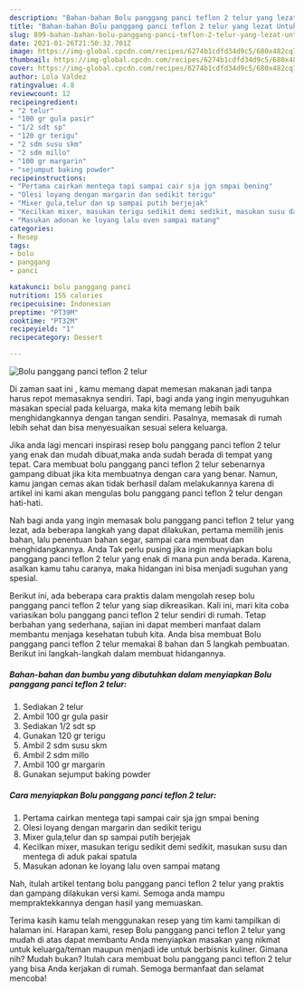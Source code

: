 ```yaml
---
description: "Bahan-bahan Bolu panggang panci teflon 2 telur yang lezat Untuk Jualan"
title: "Bahan-bahan Bolu panggang panci teflon 2 telur yang lezat Untuk Jualan"
slug: 899-bahan-bahan-bolu-panggang-panci-teflon-2-telur-yang-lezat-untuk-jualan
date: 2021-01-26T21:50:32.701Z
image: https://img-global.cpcdn.com/recipes/6274b1cdfd34d9c5/680x482cq70/bolu-panggang-panci-teflon-2-telur-foto-resep-utama.jpg
thumbnail: https://img-global.cpcdn.com/recipes/6274b1cdfd34d9c5/680x482cq70/bolu-panggang-panci-teflon-2-telur-foto-resep-utama.jpg
cover: https://img-global.cpcdn.com/recipes/6274b1cdfd34d9c5/680x482cq70/bolu-panggang-panci-teflon-2-telur-foto-resep-utama.jpg
author: Lola Valdez
ratingvalue: 4.8
reviewcount: 12
recipeingredient:
- "2 telur"
- "100 gr gula pasir"
- "1/2 sdt sp"
- "120 gr terigu"
- "2 sdm susu skm"
- "2 sdm millo"
- "100 gr margarin"
- "sejumput baking powder"
recipeinstructions:
- "Pertama cairkan mentega tapi sampai cair sja jgn smpai bening"
- "Olesi loyang dengan margarin dan sedikit terigu"
- "Mixer gula,telur dan sp sampai putih berjejak"
- "Kecilkan mixer, masukan terigu sedikit demi sedikit, masukan susu dan mentega di aduk pakai spatula"
- "Masukan adonan ke loyang lalu oven sampai matang"
categories:
- Resep
tags:
- bolu
- panggang
- panci

katakunci: bolu panggang panci 
nutrition: 155 calories
recipecuisine: Indonesian
preptime: "PT39M"
cooktime: "PT32M"
recipeyield: "1"
recipecategory: Dessert

---
```



![Bolu panggang panci teflon 2 telur](https://img-global.cpcdn.com/recipes/6274b1cdfd34d9c5/680x482cq70/bolu-panggang-panci-teflon-2-telur-foto-resep-utama.jpg)

Di zaman  saat ini , kamu memang dapat memesan makanan jadi tanpa harus repot memasaknya sendiri. Tapi, bagi anda yang ingin menyuguhkan masakan special pada keluarga, maka kita memang lebih baik menghidangkannya dengan tangan sendiri. Pasalnya, memasak di rumah lebih sehat dan bisa menyesuaikan sesuai selera keluarga.

Jika anda lagi mencari inspirasi resep bolu panggang panci teflon 2 telur yang enak dan mudah dibuat,maka anda sudah berada di tempat yang tepat. Cara membuat bolu panggang panci teflon 2 telur  sebenarnya gampang dibuat jika kita membuatnya dengan cara yang benar. Namun, kamu jangan cemas akan tidak berhasil dalam melakukannya 
karena di artikel ini kami akan mengulas bolu panggang panci teflon 2 telur dengan hati-hati.  



Nah bagi anda yang ingin memasak bolu panggang panci teflon 2 telur yang lezat, ada beberapa langkah yang dapat dilakukan, pertama memilih jenis bahan, lalu penentuan bahan segar, sampai cara membuat dan menghidangkannya. Anda Tak perlu pusing jika ingin menyiapkan bolu panggang panci teflon 2 telur yang enak di mana pun anda berada. Karena, asalkan kamu  tahu caranya, maka hidangan ini bisa menjadi suguhan yang spesial.

Berikut ini, ada beberapa cara praktis  dalam mengolah resep bolu panggang panci teflon 2 telur yang siap dikreasikan. Kali ini, mari kita coba variasikan bolu panggang panci teflon 2 telur sendiri di rumah. Tetap berbahan yang sederhana, sajian ini dapat memberi manfaat dalam membantu menjaga kesehatan tubuh kita. Anda bisa membuat Bolu panggang panci teflon 2 telur memakai 8 bahan dan 5 langkah pembuatan. Berikut ini langkah-langkah dalam membuat hidangannya.

<!--inarticleads1-->

##### Bahan-bahan dan bumbu yang dibutuhkan dalam menyiapkan Bolu panggang panci teflon 2 telur:

1. Sediakan 2 telur
1. Ambil 100 gr gula pasir
1. Sediakan 1/2 sdt sp
1. Gunakan 120 gr terigu
1. Ambil 2 sdm susu skm
1. Ambil 2 sdm millo
1. Ambil 100 gr margarin
1. Gunakan sejumput baking powder




<!--inarticleads2-->

##### Cara menyiapkan Bolu panggang panci teflon 2 telur:

1. Pertama cairkan mentega tapi sampai cair sja jgn smpai bening
1. Olesi loyang dengan margarin dan sedikit terigu
1. Mixer gula,telur dan sp sampai putih berjejak
1. Kecilkan mixer, masukan terigu sedikit demi sedikit, masukan susu dan mentega di aduk pakai spatula
1. Masukan adonan ke loyang lalu oven sampai matang




Nah, itulah artikel tentang  bolu panggang panci teflon 2 telur  yang praktis dan gampang dilakukan versi kami. Semoga anda mampu mempraktekkannya dengan hasil yang memuaskan. 

Terima kasih kamu telah menggunakan resep yang tim kami tampilkan di halaman ini. Harapan kami, resep  Bolu panggang panci teflon 2 telur yang mudah di atas dapat membantu Anda menyiapkan masakan yang nikmat untuk keluarga/teman maupun menjadi ide untuk berbisnis kuliner. Gimana nih? Mudah bukan? Itulah cara membuat bolu panggang panci teflon 2 telur yang bisa Anda kerjakan di rumah. Semoga bermanfaat dan selamat mencoba!

